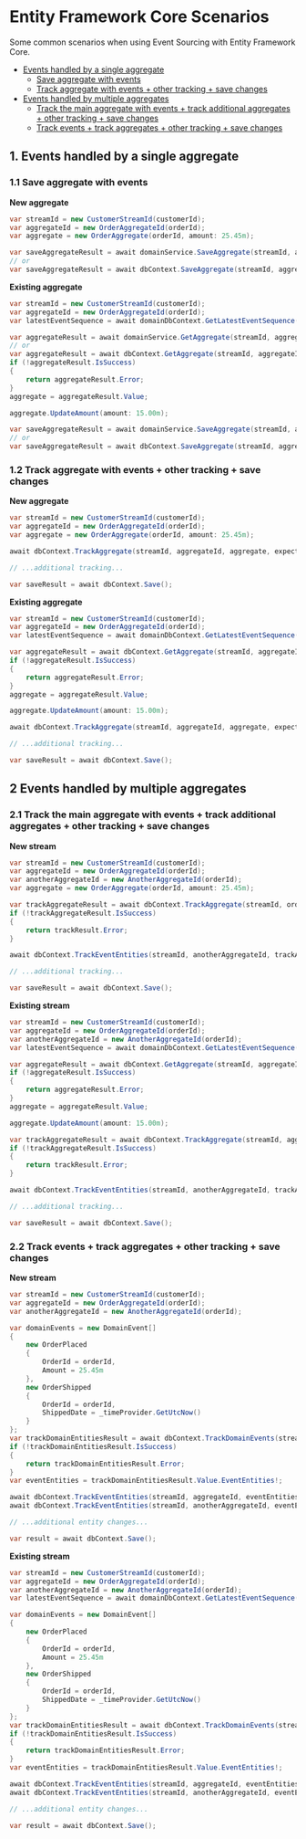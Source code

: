 # Entity Framework Core Scenarios

Some common scenarios when using Event Sourcing with Entity Framework Core.

- [Events handled by a single aggregate](#1)
    - [Save aggregate with events](#1.1)
    - [Track aggregate with events + other tracking + save changes](#1.2)
- [Events handled by multiple aggregates](#2)
    - [Track the main aggregate with events + track additional aggregates + other tracking + save changes](#2.1)
    - [Track events + track aggregates + other tracking + save changes](#2.2)

<a name="1"></a>
## 1. Events handled by a single aggregate

<a name="1.1"></a>
### 1.1 Save aggregate with events

**New aggregate**
```C#
var streamId = new CustomerStreamId(customerId);
var aggregateId = new OrderAggregateId(orderId);
var aggregate = new OrderAggregate(orderId, amount: 25.45m);

var saveAggregateResult = await domainService.SaveAggregate(streamId, aggregateId, aggregate, expectedEventSequence: 0);
// or
var saveAggregateResult = await dbContext.SaveAggregate(streamId, aggregateId, aggregate, expectedEventSequence: 0);
```

**Existing aggregate**
```C#
var streamId = new CustomerStreamId(customerId);
var aggregateId = new OrderAggregateId(orderId);
var latestEventSequence = await domainDbContext.GetLatestEventSequence(streamId);

var aggregateResult = await domainService.GetAggregate(streamId, aggregateId);
// or
var aggregateResult = await dbContext.GetAggregate(streamId, aggregateId);
if (!aggregateResult.IsSuccess)
{
    return aggregateResult.Error;
}
aggregate = aggregateResult.Value;

aggregate.UpdateAmount(amount: 15.00m);

var saveAggregateResult = await domainService.SaveAggregate(streamId, aggregateId, aggregate, expectedEventSequence: latestEventSequence);
// or
var saveAggregateResult = await dbContext.SaveAggregate(streamId, aggregateId, aggregate, expectedEventSequence: latestEventSequence);
```

<a name="1.2"></a>
### 1.2 Track aggregate with events + other tracking + save changes

**New aggregate**
```C#
var streamId = new CustomerStreamId(customerId);
var aggregateId = new OrderAggregateId(orderId);
var aggregate = new OrderAggregate(orderId, amount: 25.45m);

await dbContext.TrackAggregate(streamId, aggregateId, aggregate, expectedEventSequence: 0);

// ...additional tracking...

var saveResult = await dbContext.Save();
```

**Existing aggregate**
```C#
var streamId = new CustomerStreamId(customerId);
var aggregateId = new OrderAggregateId(orderId);
var latestEventSequence = await domainDbContext.GetLatestEventSequence(streamId);

var aggregateResult = await dbContext.GetAggregate(streamId, aggregateId);
if (!aggregateResult.IsSuccess)
{
    return aggregateResult.Error;
}
aggregate = aggregateResult.Value;

aggregate.UpdateAmount(amount: 15.00m);

await dbContext.TrackAggregate(streamId, aggregateId, aggregate, expectedEventSequence: latestEventSequence);

// ...additional tracking...

var saveResult = await dbContext.Save();
```

<a name="2"></a>
## 2 Events handled by multiple aggregates

<a name="2.1"></a>
### 2.1 Track the main aggregate with events + track additional aggregates + other tracking + save changes

**New stream**
```C#
var streamId = new CustomerStreamId(customerId);
var aggregateId = new OrderAggregateId(orderId);
var anotherAggregateId = new AnotherAggregateId(orderId);
var aggregate = new OrderAggregate(orderId, amount: 25.45m);

var trackAggregateResult = await dbContext.TrackAggregate(streamId, orderAggregateId, aggregate, expectedEventSequence: 0);
if (!trackAggregateResult.IsSuccess)
{
    return trackResult.Error;
}

await dbContext.TrackEventEntities(streamId, anotherAggregateId, trackAggregateResult.Value.EventEntities!, expectedEventSequence: 0);

// ...additional tracking...

var saveResult = await dbContext.Save();
```

**Existing stream**
```C#
var streamId = new CustomerStreamId(customerId);
var aggregateId = new OrderAggregateId(orderId);
var anotherAggregateId = new AnotherAggregateId(orderId);
var latestEventSequence = await domainDbContext.GetLatestEventSequence(streamId);

var aggregateResult = await dbContext.GetAggregate(streamId, aggregateId);
if (!aggregateResult.IsSuccess)
{
    return aggregateResult.Error;
}
aggregate = aggregateResult.Value;

aggregate.UpdateAmount(amount: 15.00m);

var trackAggregateResult = await dbContext.TrackAggregate(streamId, aggregateId, aggregate, expectedEventSequence: latestEventSequence);
if (!trackAggregateResult.IsSuccess)
{
    return trackResult.Error;
}

await dbContext.TrackEventEntities(streamId, anotherAggregateId, trackAggregateResult.Value.EventEntities!, expectedEventSequence: latestEventSequence);

// ...additional tracking...

var saveResult = await dbContext.Save();
```

<a name="2.2"></a>
### 2.2 Track events + track aggregates + other tracking + save changes

**New stream**
```C#
var streamId = new CustomerStreamId(customerId);
var aggregateId = new OrderAggregateId(orderId);
var anotherAggregateId = new AnotherAggregateId(orderId);

var domainEvents = new DomainEvent[]
{
    new OrderPlaced
    {
        OrderId = orderId,
        Amount = 25.45m
    },
    new OrderShipped
    {
        OrderId = orderId,
        ShippedDate = _timeProvider.GetUtcNow()
    }
};
var trackDomainEntitiesResult = await dbContext.TrackDomainEvents(streamId, domainEvents, expectedEventSequence: 0);
if (!trackDomainEntitiesResult.IsSuccess)
{
    return trackDomainEntitiesResult.Error;
}
var eventEntities = trackDomainEntitiesResult.Value.EventEntities!;

await dbContext.TrackEventEntities(streamId, aggregateId, eventEntities, expectedEventSequence: 0);
await dbContext.TrackEventEntities(streamId, anotherAggregateId, eventEntities, expectedEventSequence: 0);

// ...additional entity changes...

var result = await dbContext.Save();
```

**Existing stream**
```C#
var streamId = new CustomerStreamId(customerId);
var aggregateId = new OrderAggregateId(orderId);
var anotherAggregateId = new AnotherAggregateId(orderId);
var latestEventSequence = await domainDbContext.GetLatestEventSequence(streamId);

var domainEvents = new DomainEvent[]
{
    new OrderPlaced
    {
        OrderId = orderId,
        Amount = 25.45m
    },
    new OrderShipped
    {
        OrderId = orderId,
        ShippedDate = _timeProvider.GetUtcNow()
    }
};
var trackDomainEntitiesResult = await dbContext.TrackDomainEvents(streamId, domainEvents, expectedEventSequence: latestEventSequence);
if (!trackDomainEntitiesResult.IsSuccess)
{
    return trackDomainEntitiesResult.Error;
}
var eventEntities = trackDomainEntitiesResult.Value.EventEntities!;

await dbContext.TrackEventEntities(streamId, aggregateId, eventEntities, expectedEventSequence: latestEventSequence);
await dbContext.TrackEventEntities(streamId, anotherAggregateId, eventEntities, expectedEventSequence: latestEventSequence);

// ...additional entity changes...

var result = await dbContext.Save();
```
